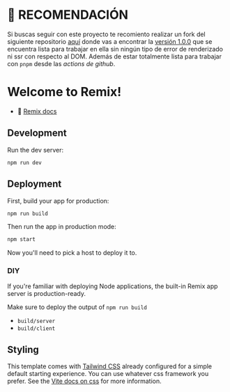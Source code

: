 # 🚧 RECOMENDACIÓN
Si buscas seguir con este proyecto te recomiento realizar un fork del siguiente repositorio [aquí](https://github.com/d4lion/library) donde vas a encontrar la [versión 1.0.0](https://github.com/d4lion/library/releases/tag/v1.0.0) que se
encuentra lista para trabajar en ella sin ningún tipo de error de renderizado ni ssr con respecto al DOM. Además de estar totalmente lista para trabajar con `pnpm` desde las *actions de github*.

# Welcome to Remix!

- 📖 [Remix docs](https://remix.run/docs)

## Development

Run the dev server:

```shellscript
npm run dev
```

## Deployment

First, build your app for production:

```sh
npm run build
```

Then run the app in production mode:

```sh
npm start
```

Now you'll need to pick a host to deploy it to.

### DIY

If you're familiar with deploying Node applications, the built-in Remix app server is production-ready.

Make sure to deploy the output of `npm run build`

- `build/server`
- `build/client`

## Styling

This template comes with [Tailwind CSS](https://tailwindcss.com/) already configured for a simple default starting experience. You can use whatever css framework you prefer. See the [Vite docs on css](https://vitejs.dev/guide/features.html#css) for more information.
